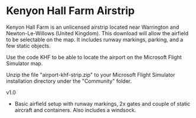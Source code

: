 # Kenyon Hall Farm Airstrip

Kenyon Hall Farm is an unlicensed airstrip located near Warrington and Newton-Le-Willows (United Kingdom). This download will allow the airfield to be selectable on the map. It includes runway markings, parking, and a few static objects. 

Use the code KHF to be able to locate the airport on the Microsoft Flight Simulator map. 

Unzip the file "airport-khf-strip.zip" to your Microsoft Flight Simulator installation directory under the "Community" folder. 



v1.0
* Basic airfield setup with runway markings, 2x gates and couple of static aircraft and containers. Also includes a windsock. 

